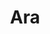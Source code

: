 ---
title: "Ara" # in any language you want
layout: "search" # is necessary
url: "/search"
# description: "Description for Search"
summary: "search"
#placeholder: "placeholder text in search input box"
commentshtml: false
hidemeta : true
ShowToc: false
ShowReadingTime: false
cover.hidden: true
ShowWordCount: false
robotsNoIndex: true
---